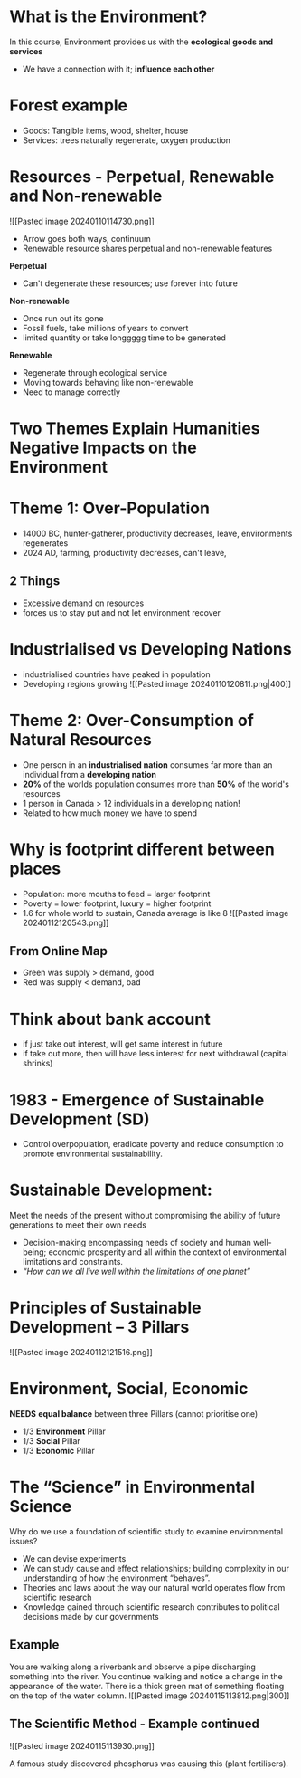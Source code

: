 # What is the Environment?
In this course, Environment provides us with the **ecological goods and services**
- We have a connection with it; **influence each other**

# Forest example
- Goods: Tangible items, wood, shelter, house
- Services: trees naturally regenerate, oxygen production

# Resources - Perpetual, Renewable and Non-renewable
![[Pasted image 20240110114730.png]]
- Arrow goes both ways, continuum
- Renewable resource shares perpetual and non-renewable features

**Perpetual**
- Can't degenerate these resources; use forever into future

**Non-renewable**
- Once run out its gone
- Fossil fuels, take millions of years to convert
- limited quantity or take longgggg time to be generated

**Renewable**
- Regenerate through ecological service
- Moving towards behaving like non-renewable
- Need to manage correctly

# Two Themes Explain Humanities Negative Impacts on the Environment

# Theme 1: Over-Population
- 14000 BC, hunter-gatherer, productivity decreases, leave, environments regenerates
- 2024 AD, farming, productivity decreases, can't leave, 
## 2 Things
- Excessive demand on resources
- forces us to stay put and not let environment recover

# Industrialised vs Developing Nations
- industrialised countries have peaked in population
- Developing regions growing
![[Pasted image 20240110120811.png|400]]

# Theme 2: Over-Consumption of Natural Resources
- One person in an **industrialised nation** consumes far more than an individual from a **developing nation**
- **20%** of the worlds population consumes more than **50%** of the world's resources
- 1 person in Canada > 12 individuals in a developing nation!
- Related to how much money we have to spend

# Why is footprint different between places
- Population: more mouths to feed = larger footprint
- Poverty = lower footprint, luxury = higher footprint
- 1.6 for whole world to sustain, Canada average is like 8
![[Pasted image 20240112120543.png]]
## From Online Map
- Green was     supply > demand, good
- Red was         supply < demand, bad

# Think about bank account
- if just take out interest, will get same interest in future
- if take out more, then will have less interest for next withdrawal (capital shrinks)

# 1983 - Emergence of Sustainable Development (SD)
- Control overpopulation, eradicate poverty and reduce consumption to promote environmental sustainability.

# Sustainable Development:
Meet the needs of the present without compromising the ability of future generations to meet their own needs
- Decision-making encompassing needs of society and human well-being; economic prosperity and all within the context of environmental limitations and constraints.
- *“How can we all live well within the limitations of one planet”*

# Principles of Sustainable Development – 3 Pillars
![[Pasted image 20240112121516.png]]
# Environment, Social, Economic
**NEEDS** **equal balance** between three Pillars (cannot prioritise one)
- 1/3 **Environment** Pillar
- 1/3 **Social** Pillar
- 1/3 **Economic** Pillar

# The “Science” in Environmental Science
Why do we use a foundation of scientific study to examine environmental issues?
- We can devise experiments
- We can study cause and effect relationships; building complexity in our understanding of how the environment “behaves”.
- Theories and laws about the way our natural world operates flow from scientific research
- Knowledge gained through scientific research contributes to political decisions made by our governments

## Example
You are walking along a riverbank and observe a pipe discharging something into the river. You continue walking and notice a change in the appearance of the water. There is a thick green mat of something floating on the top of the water column.
![[Pasted image 20240115113812.png|300]]

## The Scientific Method - Example continued
![[Pasted image 20240115113930.png]]

A famous study discovered phosphorus was causing this (plant fertilisers). 